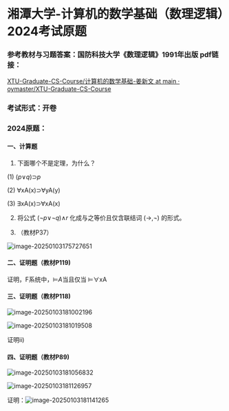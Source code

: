 # 湘潭大学-计算机的数学基础（数理逻辑）2024考试原题

### 参考教材与习题答案：国防科技大学《数理逻辑》1991年出版 pdf链接：

[XTU-Graduate-CS-Course/计算机的数学基础-姜新文 at main · oymaster/XTU-Graduate-CS-Course](https://github.com/oymaster/XTU-Graduate-CS-Course/tree/main/计算机的数学基础-姜新文)

### 考试形式：开卷

### 2024原题：

#### 一、计算题

1. 下面哪个不是定理，为什么？

(1) (*p*∨*q*)⊃*p*

(2) ∀xA(x)⊃∀yA(y)

(3) ∃xA(x)⊃∀xA(x)

2. 将公式 (¬*p*∨¬*q*)∧*r* 化成与之等价且仅含联结词 (→,¬) 的形式。

3. （教材P37）

![image-20250103175727651](C:\Users\1\OneDrive\03研究生\课程\计算机的数学基础-姜新文\assets\image-20250103175727651.png)

#### 二、证明题（教材P119)

证明，F系统中，⊨*A*当且仅当 ⊨∀xA

#### 三、证明题（教材P118)

![image-20250103181002196](C:\Users\1\OneDrive\03研究生\课程\计算机的数学基础-姜新文\assets\image-20250103181002196.png)

![image-20250103181019508](C:\Users\1\OneDrive\03研究生\课程\计算机的数学基础-姜新文\assets\image-20250103181019508.png)

证明ii)

#### 四、证明题（教材P89)

![image-20250103181056832](C:\Users\1\OneDrive\03研究生\课程\计算机的数学基础-姜新文\assets\image-20250103181056832.png)

![image-20250103181126957](C:\Users\1\OneDrive\03研究生\课程\计算机的数学基础-姜新文\assets\image-20250103181126957.png)

证明：![image-20250103181141265](C:\Users\1\OneDrive\03研究生\课程\计算机的数学基础-姜新文\assets\image-20250103181141265.png)

